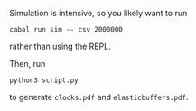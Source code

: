 <!--
SPDX-FileCopyrightText: 2022 Google LLC

SPDX-License-Identifier: Apache-2.0
-->

Simulation is intensive, so you likely want to run

```
cabal run sim -- csv 2000000
```

rather than using the REPL.

Then, run

```
python3 script.py
```

to generate `clocks.pdf` and `elasticbuffers.pdf`.
